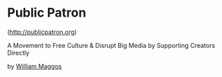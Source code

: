 # Public Patron

  (http://publicpatron.org)

  A Movement to Free Culture & Disrupt Big Media by Supporting Creators Directly

  by [William Maggos](http://wjmaggos.net)
